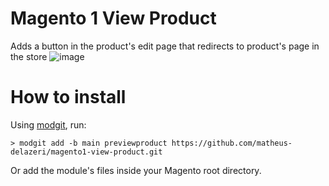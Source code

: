 # Magento 1 View Product
Adds a button in the product's edit page that redirects to product's page in the store
![image](https://user-images.githubusercontent.com/55641441/180581699-41bc1878-468b-4e1f-9c8c-1487441a7b58.png)


# How to install
Using [modgit](https://github.com/jreinke/modgit), run:
```
> modgit add -b main previewproduct https://github.com/matheus-delazeri/magento1-view-product.git
```
Or add the module's files inside your Magento root directory.
